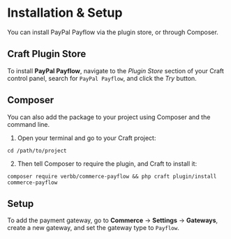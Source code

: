 # Installation & Setup
You can install PayPal Payflow via the plugin store, or through Composer.

## Craft Plugin Store
To install **PayPal Payflow**, navigate to the _Plugin Store_ section of your Craft control panel, search for `PayPal Payflow`, and click the _Try_ button.

## Composer
You can also add the package to your project using Composer and the command line.

1. Open your terminal and go to your Craft project:
```shell
cd /path/to/project
```

2. Then tell Composer to require the plugin, and Craft to install it:
```shell
composer require verbb/commerce-payflow && php craft plugin/install commerce-payflow
```

## Setup
To add the payment gateway, go to **Commerce** → **Settings** → **Gateways**, create a new gateway, and set the gateway type to `Payflow`.
